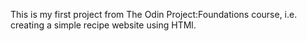 This is my first project from The Odin Project:Foundations course, i.e. creating a simple recipe website using HTMl.
